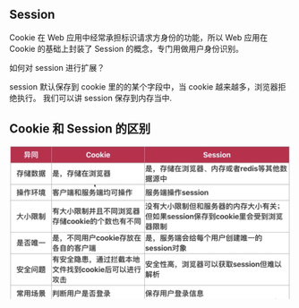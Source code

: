 

## Session

Cookie 在 Web 应用中经常承担标识请求方身份的功能，所以 Web 应用在 Cookie 的基础上封装了 Session 的概念，专门用做用户身份识别。

如何对 session 进行扩展？

session 默认保存到 cookie 里的的某个字段中，当 cookie 越来越多，浏览器拒绝执行。 我们可以讲 session 保存到内存当中.

## Cookie 和 Session 的区别

![cookie和session区别](./img/cookie-session.png)